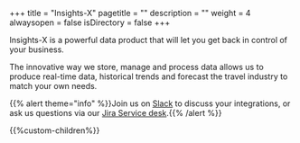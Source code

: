 +++
title = "Insights-X"
pagetitle = ""
description = ""
weight = 4
alwaysopen = false
isDirectory = false
+++

Insights-X is a powerful data product that will let you get back in control of your business.

The innovative way we store, manage and process data allows us to produce real-time data, historical trends and forecast the travel industry to match your own needs.

{{% alert theme="info" %}}Join us on [Slack](https://slack.travelgatex.com/) to discuss your integrations, or ask us questions via our [Jira Service desk](https://xmltravelgate.atlassian.net/servicedesk/customer/portal/7).{{% /alert %}}


{{%custom-children%}}


